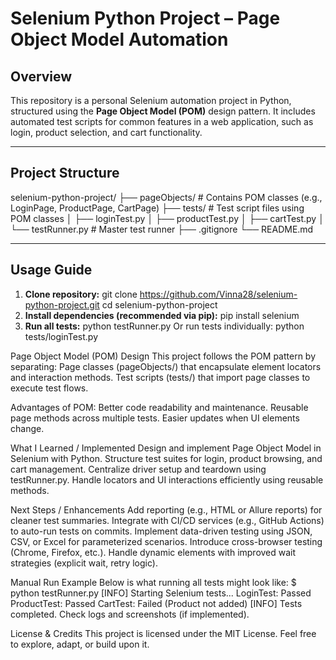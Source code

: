 # Selenium Python Project – Page Object Model Automation

##  Overview
This repository is a personal Selenium automation project in Python, structured using the **Page Object Model (POM)** design pattern. It includes automated test scripts for common features in a web application, such as login, product selection, and cart functionality.

---

##  Project Structure

selenium-python-project/
├── pageObjects/ # Contains POM classes (e.g., LoginPage, ProductPage, CartPage)
├── tests/ # Test script files using POM classes
│ ├── loginTest.py
│ ├── productTest.py
│ ├── cartTest.py
│ └── testRunner.py # Master test runner
├── .gitignore
└── README.md


---

##  Usage Guide

1. **Clone repository:**
   git clone https://github.com/Vinna28/selenium-python-project.git
   cd selenium-python-project
2. **Install dependencies (recommended via pip):**
  pip install selenium
3. **Run all tests:**
  python testRunner.py
  Or run tests individually:
  python tests/loginTest.py

Page Object Model (POM) Design
This project follows the POM pattern by separating:
Page classes (pageObjects/) that encapsulate element locators and interaction methods.
Test scripts (tests/) that import page classes to execute test flows.

Advantages of POM:
Better code readability and maintenance.
Reusable page methods across multiple tests.
Easier updates when UI elements change.

What I Learned / Implemented
Design and implement Page Object Model in Selenium with Python.
Structure test suites for login, product browsing, and cart management.
Centralize driver setup and teardown using testRunner.py.
Handle locators and UI interactions efficiently using reusable methods.

Next Steps / Enhancements
Add reporting (e.g., HTML or Allure reports) for cleaner test summaries.
Integrate with CI/CD services (e.g., GitHub Actions) to auto-run tests on commits.
Implement data-driven testing using JSON, CSV, or Excel for parameterized scenarios.
Introduce cross-browser testing (Chrome, Firefox, etc.).
Handle dynamic elements with improved wait strategies (explicit wait, retry logic).

Manual Run Example
Below is what running all tests might look like:
$ python testRunner.py
[INFO] Starting Selenium tests...
LoginTest: Passed
ProductTest: Passed
CartTest: Failed (Product not added)
[INFO] Tests completed. Check logs and screenshots (if implemented).

License & Credits
This project is licensed under the MIT License. Feel free to explore, adapt, or build upon it.

